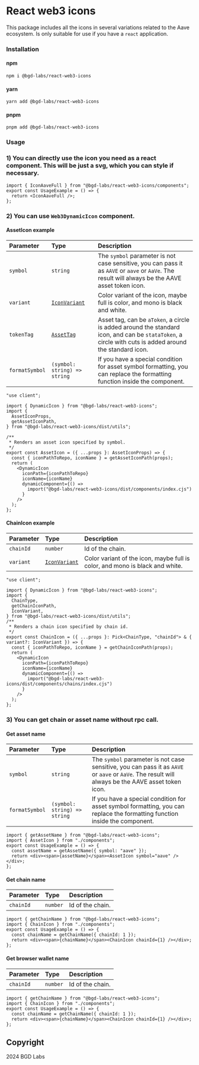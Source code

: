 # React web3 icons

This package includes all the icons in several variations related to the Aave ecosystem. Is only suitable for use if you have a `react` application.

### Installation
#### npm
<code>npm i @bgd-labs/react-web3-icons</code>
#### yarn
<code>yarn add @bgd-labs/react-web3-icons</code>
#### pnpm
<code>pnpm add @bgd-labs/react-web3-icons</code>

### Usage
### 1) You can directly use the icon you need as a react component. This will be just a svg, which you can style if necessary.
```tsx
import { IconAaveFull } from "@bgd-labs/react-web3-icons/components";
export const UsageExample = () => {
  return <IconAaveFull />;
};
```
### 2) You can use `Web3DynamicIcon` component.

#### AssetIcon example
| Parameter  | Type                             | Description |
|:-----------|:---------------------------------| :------ |
| `symbol`   | `string`                         | The `symbol` parameter is not case sensitive, you can pass it as `AAVE` or `aave` or `AaVe`. The result will always be the AAVE asset token icon.
| `variant`  | [`IconVariant`](src/utils/types.ts) | Color variant of the icon, maybe full is color, and mono is black and white.
| `tokenTag` | [`AssetTag`](src/utils/types.ts)     | Asset tag, can be `aToken`, a circle is added around the standard icon, and can be `stataToken`, a circle with cuts is added around the standard icon.
| `formatSymbol`   | `(symbol: string) => string`     | If you have a special condition for asset symbol formatting, you can replace the formatting function inside the component.

```tsx
"use client";

import { DynamicIcon } from "@bgd-labs/react-web3-icons";
import {
  AssetIconProps,
  getAssetIconPath,
} from "@bgd-labs/react-web3-icons/dist/utils";

/**
 * Renders an asset icon specified by symbol.
 */
export const AssetIcon = ({ ...props }: AssetIconProps) => {
  const { iconPathToRepo, iconName } = getAssetIconPath(props);
  return (
    <DynamicIcon
      iconPath={iconPathToRepo}
      iconName={iconName}
      dynamicComponent={() =>
        import("@bgd-labs/react-web3-icons/dist/components/index.cjs")
      }
    />
  );
};
```

#### ChainIcon example
| Parameter  | Type                             | Description |
|:-----------|:---------------------------------| :------ |
| `chainId`   | `number`                         | Id of the chain.
| `variant`  | [`IconVariant`](src/utils/types.ts) | Color variant of the icon, maybe full is color, and mono is black and white.

```tsx
"use client";

import { DynamicIcon } from "@bgd-labs/react-web3-icons";
import {
  ChainType,
  getChainIconPath,
  IconVariant,
} from "@bgd-labs/react-web3-icons/dist/utils";
/**
 * Renders a chain icon specified by chain id.
 */
export const ChainIcon = ({ ...props }: Pick<ChainType, "chainId"> & { variant?: IconVariant }) => {
  const { iconPathToRepo, iconName } = getChainIconPath(props);
  return (
    <DynamicIcon
      iconPath={iconPathToRepo}
      iconName={iconName}
      dynamicComponent={() =>
        import("@bgd-labs/react-web3-icons/dist/components/chains/index.cjs")
      }
    />
  );
};
```

### 3) You can get chain or asset name without rpc call.
#### Get asset name
| Parameter  | Type                             | Description |
|:-----------|:---------------------------------| :------ |
| `symbol`   | `string`                         | The `symbol` parameter is not case sensitive, you can pass it as `AAVE` or `aave` or `AaVe`. The result will always be the AAVE asset token icon.
| `formatSymbol`   | `(symbol: string) => string`     | If you have a special condition for asset symbol formatting, you can replace the formatting function inside the component.

```tsx
import { getAssetName } from "@bgd-labs/react-web3-icons";
import { AssetIcon } from "./components";
export const UsageExample = () => {
  const assetName = getAssetName({ symbol: "aave" });
  return <div><span>{assetName}</span><AssetIcon symbol="aave" /></div>;
};
```
#### Get chain name
| Parameter  | Type                             | Description |
|:-----------|:---------------------------------| :------ |
| `chainId`   | `number`                         | Id of the chain.

```tsx
import { getChainName } from "@bgd-labs/react-web3-icons";
import { ChainIcon } from "./components";
export const UsageExample = () => {
  const chainName = getChainName({ chainId: 1 });
  return <div><span>{chainName}</span><ChainIcon chainId={1} /></div>;
};
```
#### Get browser wallet name
| Parameter  | Type                             | Description |
|:-----------|:---------------------------------| :------ |
| `chainId`   | `number`                         | Id of the chain.

```tsx
import { getChainName } from "@bgd-labs/react-web3-icons";
import { ChainIcon } from "./components";
export const UsageExample = () => {
  const chainName = getChainName({ chainId: 1 });
  return <div><span>{chainName}</span><ChainIcon chainId={1} /></div>;
};
```

## Copyright
2024 BGD Labs